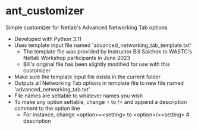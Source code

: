 # ant_customizer
Simple customizer for Netlab's Advanced Networking Tab options
- Developed with Python 3.11
- Uses template input file named 'advanced_networking_tab_template.txt'
  - The template file was provided by Instructor Bill Saichek to WASTC's Netlab Workshop participants in June 2023
  - Bill's original file has been slightly modified for use with this customizer
- Make sure the template input file exists in the current folder
- Outputs all Networking Tab options in template file to new file named 'advanced_networking_tab.txt'
- File names are settable to whatever names you wish
- To make any option settable, change = to /= and append a description comment to the option line
   - For instance, change \<option\>=\<setting\> to \<option\>/=\<setting\>  # description
